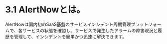 # 3.1 AlertNowとは。

AlertNowは国内初のSaaS基盤のサービスインシデント周期管理プラットフォームで、各サービスの状態を確認し、サービスで発生したアラームの障害現況と履歴を管理して、インシデントを簡単かつ迅速に解決できます。
